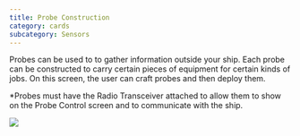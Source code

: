 ```yaml
---
title: Probe Construction
category: cards
subcategory: Sensors
---
```

Probes can be used to to gather information outside your ship. Each probe can be constructed to carry certain pieces of equipment for certain kinds of jobs. On this screen, the user can craft probes and then deploy them. 



\*Probes must have the Radio Transceiver attached to allow them to show on the Probe Control screen and to communicate with the ship.

![](/img/screen-shot-2019-03-17-at-6.53.38-pm.png)
